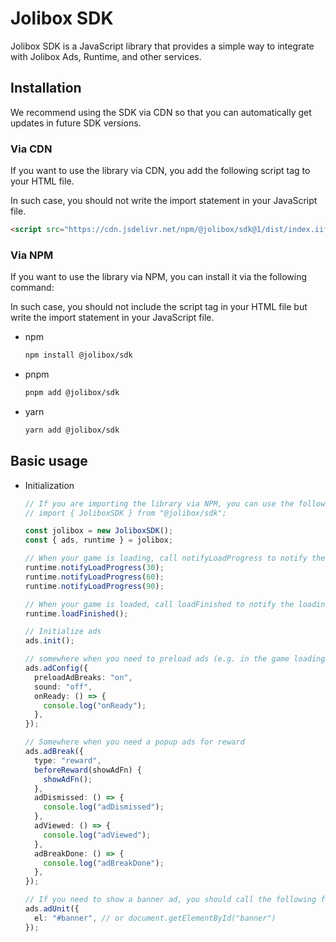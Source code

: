 # Jolibox SDK

Jolibox SDK is a JavaScript library that provides a simple way to integrate with Jolibox Ads, Runtime, and other services.

## Installation

We recommend using the SDK via CDN so that you can automatically get updates in future SDK versions.

### Via CDN

If you want to use the library via CDN, you add the following script tag to your HTML file.

In such case, you should not write the import statement in your JavaScript file.

```html
<script src="https://cdn.jsdelivr.net/npm/@jolibox/sdk@1/dist/index.iife.js"></script>
```

### Via NPM

If you want to use the library via NPM, you can install it via the following command:

In such case, you should not include the script tag in your HTML file but write the import statement in your JavaScript file.

- npm

  ```bash
  npm install @jolibox/sdk
  ```

- pnpm

  ```bash
  pnpm add @jolibox/sdk
  ```

- yarn

  ```bash
  yarn add @jolibox/sdk
  ```

## Basic usage

- Initialization

  ```typescript
  // If you are importing the library via NPM, you can use the following import statement
  // import { JoliboxSDK } from "@jolibox/sdk";

  const jolibox = new JoliboxSDK();
  const { ads, runtime } = jolibox;

  // When your game is loading, call notifyLoadProgress to notify the loading progress
  runtime.notifyLoadProgress(30);
  runtime.notifyLoadProgress(60);
  runtime.notifyLoadProgress(90);

  // When your game is loaded, call loadFinished to notify the loading is finished
  runtime.loadFinished();

  // Initialize ads
  ads.init();

  // somewhere when you need to preload ads (e.g. in the game loading screen)
  ads.adConfig({
    preloadAdBreaks: "on",
    sound: "off",
    onReady: () => {
      console.log("onReady");
    },
  });

  // Somewhere when you need a popup ads for reward
  ads.adBreak({
    type: "reward",
    beforeReward(showAdFn) {
      showAdFn();
    },
    adDismissed: () => {
      console.log("adDismissed");
    },
    adViewed: () => {
      console.log("adViewed");
    },
    adBreakDone: () => {
      console.log("adBreakDone");
    },
  });

  // If you need to show a banner ad, you should call the following function when you start the App
  ads.adUnit({
    el: "#banner", // or document.getElementById("banner")
  });
  ```

